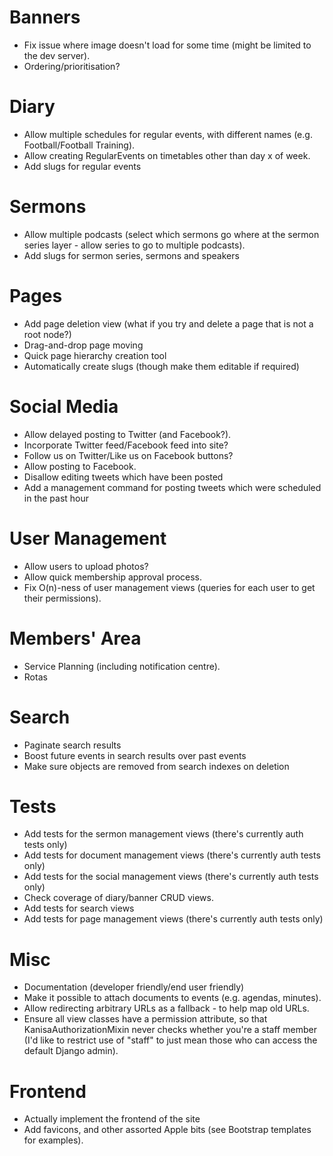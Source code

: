 # Banners

* Fix issue where image doesn't load for some time (might be limited
  to the dev server).
* Ordering/prioritisation?

# Diary

* Allow multiple schedules for regular events, with different names
  (e.g. Football/Football Training).
* Allow creating RegularEvents on timetables other than day x of week.
* Add slugs for regular events

# Sermons

* Allow multiple podcasts (select which sermons go where at the sermon
  series layer - allow series to go to multiple podcasts).
* Add slugs for sermon series, sermons and speakers

# Pages

* Add page deletion view (what if you try and delete a page that is
  not a root node?)
* Drag-and-drop page moving
* Quick page hierarchy creation tool
* Automatically create slugs (though make them editable if required)

# Social Media

* Allow delayed posting to Twitter (and Facebook?).
* Incorporate Twitter feed/Facebook feed into site?
* Follow us on Twitter/Like us on Facebook buttons?
* Allow posting to Facebook.
* Disallow editing tweets which have been posted
* Add a management command for posting tweets which were scheduled in
  the past hour

# User Management

* Allow users to upload photos?
* Allow quick membership approval process.
* Fix O(n)-ness of user management views (queries for each user to get
  their permissions).

# Members' Area

* Service Planning (including notification centre).
* Rotas

# Search

* Paginate search results
* Boost future events in search results over past events
* Make sure objects are removed from search indexes on deletion

# Tests

* Add tests for the sermon management views (there's currently auth
  tests only)
* Add tests for document management views (there's currently auth
  tests only)
* Add tests for the social management views (there's currently auth
  tests only)
* Check coverage of diary/banner CRUD views.
* Add tests for search views
* Add tests for page management views (there's currently auth tests
  only)

# Misc

* Documentation (developer friendly/end user friendly)
* Make it possible to attach documents to events (e.g. agendas,
  minutes).
* Allow redirecting arbitrary URLs as a fallback - to help map old
  URLs.
* Ensure all view classes have a permission attribute, so that
  KanisaAuthorizationMixin never checks whether you're a staff member
  (I'd like to restrict use of "staff" to just mean those who can
  access the default Django admin).

# Frontend

* Actually implement the frontend of the site
* Add favicons, and other assorted Apple bits (see Bootstrap templates
  for examples).
